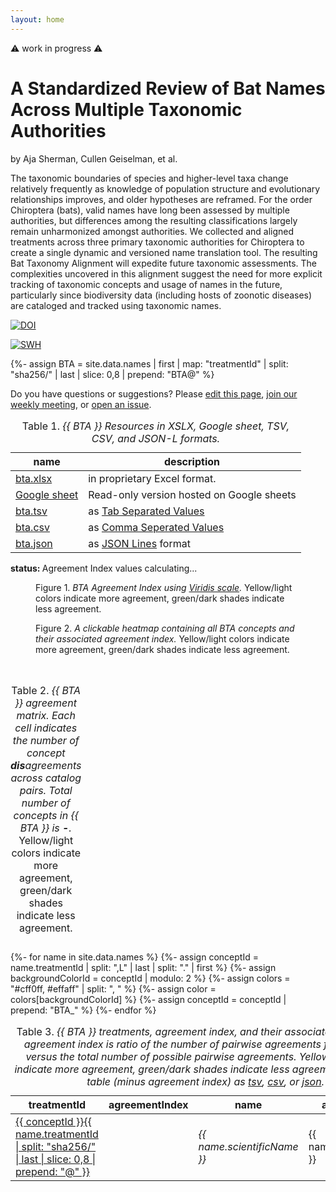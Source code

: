 ```yaml
---
layout: home
---
```


⚠️  work in progress ⚠️

# A Standardized Review of Bat Names Across Multiple Taxonomic Authorities

by Aja Sherman, Cullen Geiselman, et al. 

The taxonomic boundaries of species and higher-level taxa change relatively frequently as knowledge of population structure and evolutionary relationships improves, and older hypotheses are reframed. For the order Chiroptera (bats), valid names have long been assessed by multiple authorities, but differences among the resulting classifications largely remain unharmonized amongst authorities. We collected and aligned treatments across three primary taxonomic authorities for Chiroptera to create a single dynamic and versioned name translation tool. The resulting Bat Taxonomy Alignment will expedite future taxonomic assessments. The complexities uncovered in this alignment suggest the need for more explicit tracking of taxonomic concepts and usage of names in the future, particularly since biodiversity data (including hosts of zoonotic diseases) are cataloged and tracked using taxonomic names.


[![DOI](https://zenodo.org/badge/DOI/10.5281/zenodo.7915722.svg)](https://doi.org/10.5281/zenodo.7915722) 

[![SWH](https://archive.softwareheritage.org/badge/swh:1:dir:9ba2b7ef8c75873d945ccfd19845df28778e7da8/)](https://archive.softwareheritage.org/swh:1:dir:9ba2b7ef8c75873d945ccfd19845df28778e7da8;origin=https://github.com/jhpoelen/bat-taxonomic-alignment;visit=swh:1:snp:ed17e4d64ad333b0285669fd632ea53c84fd3d16;anchor=swh:1:rev:380935f37f3a4783ace2239baeb626d40366c669)

{%- assign BTA = site.data.names | first | map: "treatmentId" | split: "sha256/" | last | slice: 0,8 | prepend: "BTA@" %}



Do you have questions or suggestions? Please [edit this page](https://github.com/jhpoelen/bat-taxonomic-alignment/edit/main/index.md), [join our weekly meeting](https://globalbioticinteractions.org/covid19), or [open an issue](https://github.com/jhpoelen/bat-taxonomic-alignment/issues/new).

<table><caption>Table 1. <em>{{ BTA }} Resources in XSLX, Google sheet, TSV, CSV, and JSON-L formats.</em></caption><thead><th>name</th><th>description</th></thead>
<tbody>
    <tr><td><a href="./bta.xlsx">bta.xlsx</a></td><td>in proprietary Excel format.</td></tr>
    <tr><td><a href="https://docs.google.com/spreadsheets/d/1JSIr4GJX26LnF6WEl_jvrP6eAiRJc32XbIseeC_Y9DM">Google sheet</a></td><td>Read-only version hosted on Google sheets</td></tr>
    <tr><td><a href="./bta.tsv">bta.tsv</a></td><td>as <a href="https://www.iana.org/assignments/media-types/text/tab-separated-values">Tab Separated Values</a></td></tr>
    <tr><td><a href="./bta.csv">bta.csv</a></td><td>as <a href="https://en.wikipedia.org/wiki/Comma-separated_values">Comma Seperated Values</a></td></tr>
    <tr><td><a href="./bta.json">bta.json</a></td><td>as <a href="https://jsonlines.org/">JSON Lines</a> format</td></tr>

  </tbody>
</table>

<b>status: </b><span id="status">Agreement Index values calculating...</span>

<figure>
  <figcaption>Figure 1. <em>BTA Agreement Index using <a href="https://github.com/politiken-journalism/scale-color-perceptual#readme">Viridis scale</a>.</em> Yellow/light colors indicate more agreement, green/dark shades indicate less agreement.</figcaption>
  <div id="pallette" style="display: flex; flex-direction: row;"></div>
</figure>


<figure>
  <figcaption>Figure 2. <em>A clickable heatmap containing all BTA concepts and their associated agreement index.</em> Yellow/light colors indicate more agreement, green/dark shades indicate less agreement.</figcaption>
  <div id="map" style="display: flex; flex-direction: row; flex-wrap: wrap;"></div>
</figure>

<br/>



<table><caption>Table 2. <em>{{ BTA }} agreement matrix. Each cell indicates the number of concept <b>dis</b>agreements across catalog pairs. Total number of concepts in {{ BTA }} is <b><span id="totalConcepts">-</span></b>.</em> Yellow/light colors indicate more agreement, green/dark shades indicate less agreement.</caption><thead id="matrixHeader"></thead><tbody id="matrix"></tbody></table>



<table>
  <caption>Table 3. <em>{{ BTA }} treatments, agreement index, and their associated names. The agreement index is ratio of the number of pairwise agreements for a concept versus the total number of possible pairwise agreements. Yellow/light colors indicate more agreement, green/dark shades indicate less agreement. Download table (minus agreement index) as <a href="https://raw.githubusercontent.com/jhpoelen/bat-taxonomic-alignment/main/_data/names.tsv">tsv</a>, <a href="https://raw.githubusercontent.com/jhpoelen/bat-taxonomic-alignment/main/_data/names.csv">csv</a>, or <a href="https://raw.githubusercontent.com/jhpoelen/bat-taxonomic-alignment/main/_data/names.json">json</a>.</em></caption>
  <thead><th>treatmentId</th><th>agreementIndex</th><th>name</th><th>accordingTo</th></thead>
  <tbody>
{%- for name in site.data.names %}
{%- assign conceptId = name.treatmentId | split: ",L" | last | split: "." | first %}
{%- assign backgroundColorId = conceptId | modulo: 2 %}
{%- assign colors = "#cff0ff, #effaff" | split: ", " %}
{%- assign color = colors[backgroundColorId] %}
{%- assign conceptId = conceptId | prepend: "BTA_" %}
    <tr id="{{ conceptId }}" style="background-color: {{ color }};">
<td><a href="{{ name.treatmentId }}">{{ conceptId }}{{ name.treatmentId | split: "sha256/" | last | slice: 0,8 | prepend: "@" }}</a></td><td> <div class="{{ conceptId }}"/></td><td> <em>{{ name.scientificName }}</em></td><td> {{ name.accordingTo }}</td>
    </tr>
{%- endfor %}
  </tbody>
</table>





<script src="assets/js/viridis.js"></script>

<script>

  var concepts = {{ site.data.names-wide | jsonify }};

  document.querySelector("#totalConcepts").textContent = concepts.length;

  var matchesTotal = {};
  var mismatchesTotal = {};
 
  const applyColorsForIndex = function(elem, agreementIndex) { 
    elem.style["text-align"] = "center";
    elem.style.background = viridis(agreementIndex);
    elem.style.color = agreementIndex > 0.75 ? "black" : "white"; 
  }
  
  const pallette = [{ index: 1.0, text: "more aggreement" }, { index: 0.75, text: "" }, { index: 0.5, text: "" }, { index: 0.25, text: "" }, { index:  0, text: "less agreement"}];
  pallette.forEach(function(box) {
    var palletteBox = document.querySelector("#pallette").appendChild(document.createElement("div"));
    palletteBox.appendChild(document.createElement("div")).textContent = box.index.toFixed(1);    
    if (box.text) { 
       palletteBox.appendChild(document.createElement("div")).textContent = box.text;    
    }

    applyColorsForIndex(palletteBox, box.index);
    palletteBox.style.height = "3em";
    palletteBox.style.width = "10em";
    palletteBox.style["vertical-align"] = "bottom";
    palletteBox.style.align = "center";
    palletteBox.style["justify-content"]= "space-between";


  });
 
  var agreementIndex = concepts.forEach(function(concept) {
    const catalogNames = Object
        .keys(concept)
        .filter(function(key) { return key.match(/^Name.*/) != null; })
        .sort();
    
    const matches = [];
    for (var i = 0; i < catalogNames.length; i++) {
      for (var j = i+1; j < catalogNames.length; j++) {  
        const nameA = concept[catalogNames[i]];
        const nameB = concept[catalogNames[j]];
        const agreementValue =  nameA === nameB ? 1 : 0;
        matches.push(agreementValue);
        const totalKey = catalogNames[i] + '*' + catalogNames[j]; 
        matchesTotal[totalKey] = (matchesTotal[totalKey] | 0) + agreementValue;
        mismatchesTotal[totalKey] = (mismatchesTotal[totalKey] | 0) + (1 - agreementValue);
      }
    }
    const nameAgreementIndex = 1.0 * matches.reduce(function(item, accum) { return item + accum; }, 0) / matches.length;

    const conceptId = concept.treatmentId.match(/(.*)(L)(?<conceptId>[0-9]+)[.]tsv$/).groups.conceptId;
  
    const setAgreementIndex = function(item) {
      document
        .querySelectorAll('.' + item.conceptId)
        .forEach(function(elem) { 
          elem.textContent = item.agreementIndex; 
          applyColorsForIndex(elem, item.agreementIndex);
       });

       const square = document
         .querySelector('#map')
         .appendChild(document.createElement('div'));
       applyColorsForIndex(square, item.agreementIndex);
       square.style.width = '0.7em';
       square.style.height = '0.7em';
       square.setAttribute('title', 'click to jump to [' + item.conceptId + ']');
       square.addEventListener(
         "click", 
         function () { history.pushState({}, "", "#map"); document.querySelector('#' + item.conceptId).scrollIntoView(); }, 
         false
       );
    };
 
    setAgreementIndex( {
      treatmentId: concept.treatmentId,
      conceptId: 'BTA_' + conceptId,
      agreementIndex: nameAgreementIndex.toFixed(1),
      catalogs: catalogNames
    });


  });

  var catalogsMatched = Object
    .keys(matchesTotal)
    .reduce(function (accum, key) { 
       key.split("*").forEach(function(item) { if (accum.indexOf(item) == -1) { accum.push(item); } });
       return accum }, [])
    .sort();

    

  document.querySelector('#matrixHeader').appendChild(document.createElement("th"));
 
  catalogsMatched.forEach(function (catalogA) {
    var catalogName = catalogA.replace(/^Name[ _]/, '');
    document.querySelector('#matrixHeader').appendChild(document.createElement("th")).textContent = catalogName;
    var row = document.querySelector('#matrix').appendChild(document.createElement("tr"));
    row.appendChild(document.createElement("td")).textContent = catalogName;
    catalogsMatched.forEach(function (catalogB) {
      var cell = row.appendChild(document.createElement("td"));
      const mismatchCount = mismatchesTotal[catalogA + "*" + catalogB];
      if (mismatchCount) {
          cell.textContent = mismatchCount;
          const agreementIndex = 1 - 1.0 * mismatchCount / concepts.length;
          applyColorsForIndex(cell, agreementIndex);
      } else {
          cell.textContent = "-";
      }
    }); 
  });

  document.querySelector('#status').textContent = 'Agreement Index values calculation done.';


</script>
